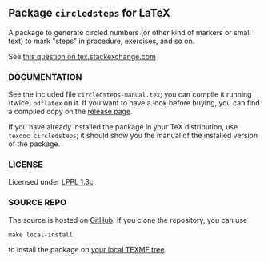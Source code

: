 ## Package `circledsteps` for LaTeX

A package to generate circled numbers (or other kind of markers or small text) to mark "steps" in procedure, exercises, and so on.

See [this question on tex.stackexchange.com](https://tex.stackexchange.com/questions/7032/good-way-to-make-textcircled-numbers)

### DOCUMENTATION

See the included file `circledsteps-manual.tex`; you can compile it running (twice) `pdflatex` on it. If you want to have a look before buying, you can find a compiled copy on the [release page](https://github.com/Rmano/circledsteps/releases).

If you have already installed the package in your TeX distribution, use `texdoc circledsteps`; it should show you the manual of the installed version of the package.


### LICENSE

Licensed under [LPPL 1.3c](https://www.latex-project.org/lppl/lppl-1-3c/)

### SOURCE REPO

The source is hosted on [GitHub](https://github.com/Rmano/circledsteps).
If you clone the repository, you can use

    make local-install

to install the package on [your local TEXMF tree](https://tex.stackexchange.com/questions/1137/where-do-i-place-my-own-sty-or-cls-files-to-make-them-available-to-all-my-te).
